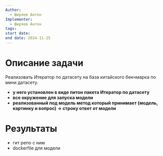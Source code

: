 ```yaml
---
Author:
  - Ширяев Антон
Implementer:
  - Ширяев Антон
tags: 
start date: 
end date: 2024-11-25
---
```

# Описание задачи

Реализовать Итератор по датасету на база китайского бенчмарка по мини датасету.
* **у него установлен в виде питон пакета Итератор по датасету**
* **все окружение для запуска модели**
* **реализованный под модель метод который принимает (модель, картинку и вопрос) -> строку ответ от модели**

# Результаты
* гит репо с ним
* dockerfile для модели